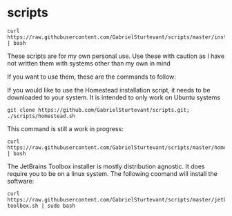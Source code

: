 # scripts

```
curl https://raw.githubusercontent.com/GabrielSturtevant/scripts/master/installer.sh | bash
```

These scripts are for my own personal use. Use these with caution as I have not written them with systems other than my own in mind

If you want to use them, these are the commands to follow:

If you would like to use the Homestead installation script, it needs to be downloaded to your system. It is intended to only work on Ubuntu systems
```
git clone https://github.com/GabrielSturtevant/scripts.git; ./scripts/homestead.sh
```
This command is still a work in progress:
```
curl https://raw.githubusercontent.com/GabrielSturtevant/scripts/master/homestead.sh | bash
```

The JetBrains Toolbox installer is mostly distribution agnostic. It does require you to be on a linux system. The following coomand will install the software:
```shell
curl https://raw.githubusercontent.com/GabrielSturtevant/scripts/master/jetbrains-toolbox.sh | sudo bash
```
